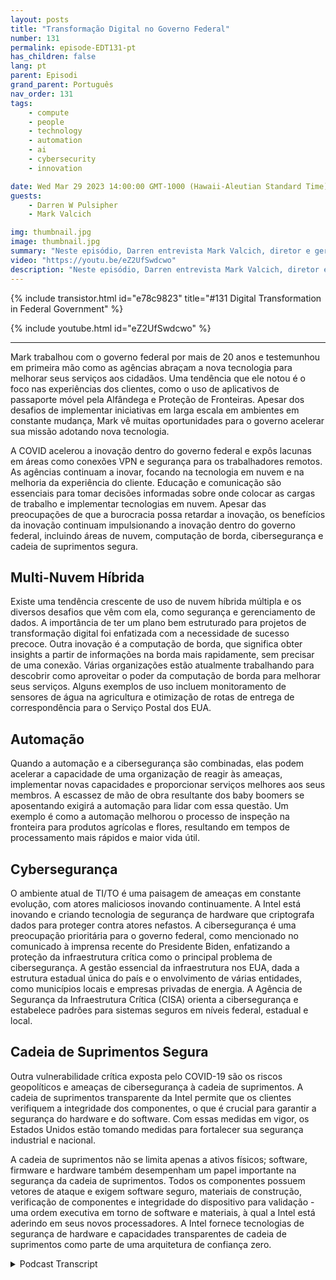 ```yaml
---
layout: posts
title: "Transformação Digital no Governo Federal"
number: 131
permalink: episode-EDT131-pt
has_children: false
lang: pt
parent: Episodi
grand_parent: Português
nav_order: 131
tags:
    - compute
    - people
    - technology
    - automation
    - ai
    - cybersecurity
    - innovation

date: Wed Mar 29 2023 14:00:00 GMT-1000 (Hawaii-Aleutian Standard Time)
guests:
    - Darren W Pulsipher
    - Mark Valcich

img: thumbnail.jpg
image: thumbnail.jpg
summary: "Neste episódio, Darren entrevista Mark Valcich, diretor e gerente geral do Setor Público Civil Federal da Intel. Os anos de experiência de Mark brilham enquanto ele descreve as tendências atuais na transformação digital do governo civil federal."
video: "https://youtu.be/eZ2UfSwdcwo"
description: "Neste episódio, Darren entrevista Mark Valcich, diretor e gerente geral do Setor Público Civil Federal da Intel. Os anos de experiência de Mark brilham enquanto ele descreve as tendências atuais na transformação digital do governo civil federal."
---
```


<div>
{% include transistor.html id="e78c9823" title="#131 Digital Transformation in Federal Government" %}

{% include youtube.html id="eZ2UfSwdcwo" %}
</div>

---

Mark trabalhou com o governo federal por mais de 20 anos e testemunhou em primeira mão como as agências abraçam a nova tecnologia para melhorar seus serviços aos cidadãos. Uma tendência que ele notou é o foco nas experiências dos clientes, como o uso de aplicativos de passaporte móvel pela Alfândega e Proteção de Fronteiras. Apesar dos desafios de implementar iniciativas em larga escala em ambientes em constante mudança, Mark vê muitas oportunidades para o governo acelerar sua missão adotando nova tecnologia.

A COVID acelerou a inovação dentro do governo federal e expôs lacunas em áreas como conexões VPN e segurança para os trabalhadores remotos. As agências continuam a inovar, focando na tecnologia em nuvem e na melhoria da experiência do cliente. Educação e comunicação são essenciais para tomar decisões informadas sobre onde colocar as cargas de trabalho e implementar tecnologias em nuvem. Apesar das preocupações de que a burocracia possa retardar a inovação, os benefícios da inovação continuam impulsionando a inovação dentro do governo federal, incluindo áreas de nuvem, computação de borda, cibersegurança e cadeia de suprimentos segura.

## Multi-Nuvem Híbrida

Existe uma tendência crescente de uso de nuvem híbrida múltipla e os diversos desafios que vêm com ela, como segurança e gerenciamento de dados. A importância de ter um plano bem estruturado para projetos de transformação digital foi enfatizada com a necessidade de sucesso precoce. Outra inovação é a computação de borda, que significa obter insights a partir de informações na borda mais rapidamente, sem precisar de uma conexão. Várias organizações estão atualmente trabalhando para descobrir como aproveitar o poder da computação de borda para melhorar seus serviços. Alguns exemplos de uso incluem monitoramento de sensores de água na agricultura e otimização de rotas de entrega de correspondência para o Serviço Postal dos EUA.

## Automação

Quando a automação e a cibersegurança são combinadas, elas podem acelerar a capacidade de uma organização de reagir às ameaças, implementar novas capacidades e proporcionar serviços melhores aos seus membros. A escassez de mão de obra resultante dos baby boomers se aposentando exigirá a automação para lidar com essa questão. Um exemplo é como a automação melhorou o processo de inspeção na fronteira para produtos agrícolas e flores, resultando em tempos de processamento mais rápidos e maior vida útil.

## Cybersegurança

O ambiente atual de TI/TO é uma paisagem de ameaças em constante evolução, com atores maliciosos inovando continuamente. A Intel está inovando e criando tecnologia de segurança de hardware que criptografa dados para proteger contra atores nefastos. A cibersegurança é uma preocupação prioritária para o governo federal, como mencionado no comunicado à imprensa recente do Presidente Biden, enfatizando a proteção da infraestrutura crítica como o principal problema de cibersegurança. A gestão essencial da infraestrutura nos EUA, dada a estrutura estadual única do país e o envolvimento de várias entidades, como municípios locais e empresas privadas de energia. A Agência de Segurança da Infraestrutura Crítica (CISA) orienta a cibersegurança e estabelece padrões para sistemas seguros em níveis federal, estadual e local.

## Cadeia de Suprimentos Segura

Outra vulnerabilidade crítica exposta pelo COVID-19 são os riscos geopolíticos e ameaças de cibersegurança à cadeia de suprimentos. A cadeia de suprimentos transparente da Intel permite que os clientes verifiquem a integridade dos componentes, o que é crucial para garantir a segurança do hardware e do software. Com essas medidas em vigor, os Estados Unidos estão tomando medidas para fortalecer sua segurança industrial e nacional.

A cadeia de suprimentos não se limita apenas a ativos físicos; software, firmware e hardware também desempenham um papel importante na segurança da cadeia de suprimentos. Todos os componentes possuem vetores de ataque e exigem software seguro, materiais de construção, verificação de componentes e integridade do dispositivo para validação - uma ordem executiva em torno de software e materiais, à qual a Intel está aderindo em seus novos processadores. A Intel fornece tecnologias de segurança de hardware e capacidades transparentes de cadeia de suprimentos como parte de uma arquitetura de confiança zero.



<details>
<summary> Podcast Transcript </summary>

<p></p>

</details>
